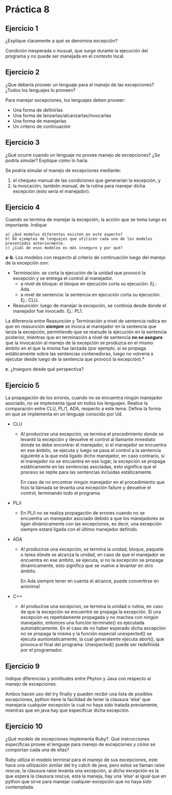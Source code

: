# Práctica 8

## Ejercicio 1
¿Explique claramente a qué se denomina excepción?

Condición inesperada o inusual, que surge durante la ejecución del programa y no puede ser manejada en el contexto local.

## Ejercicio 2
¿Que debería proveer un lenguaje para el manejo de las excepciones? ¿Todos los lenguajes
lo proveen?

Para manejar excepciones, los lenguajes deben proveer:

* Una forma de definirlas
* Una forma de lanzarlas/alcanzarlas/invocarlas
* Una forma de manejarlas
* Un criterio de continuación

## Ejercicio 3
¿Qué ocurre cuando un lenguaje no provee manejo de excepciones? ¿Se podría simular?
Explique como lo haría.

Se podría simular el manejo de excepciones mediante:

1. el chequeo manual de las condiciones que generarían la excepción, y
2. la invocación, también manual, de la rutina para manejar dicha excepción (esto sería el manejador).

## Ejercicio 4
Cuando se termina de manejar la excepción, la acción que se toma luego es importante.
Indique

	a) ¿Qué modelos diferentes existen en este aspecto?
	b) Dé ejemplos de lenguajes que utilicen cada uno de los modelos presentados anteriormente.
	c) ¿Cuál de esos modelos es más inseguro y por qué?


**a**-**b**. Los modelos con respecto al criterio de continuación luego del manejo de la excepción son:

* Terminación: se corta la ejecución de la unidad que provocó la excepción y se entrega el control al manejador.
	* a nivel de bloque: el bloque en ejecución corta su ejecución. Ej.: Ada.
	* a nivel de sentencia: la sentencia en ejecución corta su ejecución. Ej.: CLU.
* Reasunción: luego de manejar la excepción, se continúa desde donde el manejador fue invocado. Ej.: PL1.

La diferencia entre Reasunción y Terminación a nivel de sentencia radica en que en reasunción __siempre__ se invoca al manejador en la sentencia que lanza la excepción, permitiendo que se reanude la ejecución en la sentencia posterior, mientras que en terminación a nivel de sentencia __no se asegura__ que la invocación al manejo de la excepción se produzca en el mismo ámbito en el que la misma fue lanzada (por ejemplo, si se propaga estáticamente sobre las sentencias contenedoras, luego no volvería a ejecutar desde luego de la sentencia que provocó la excepción).*

**c**. ¿Inseguro desde qué perspectiva?

## Ejercicio 5
La propagación de los errores, cuando no se encuentra ningún manejador asociado, no se
implementa igual en todos los lenguajes. Realice la comparación entre CLU, PL/1, ADA, respecto a este
tema. Defina la forma en que se implementa en un lenguaje conocido por Ud.

* CLU
	* Al producirse una excepción, se termina el procedimiento donde se levantó la excepción y devuelve el control al llamante inmediato donde se debe encontrar el manejador, si el manejador se encuentra en ese ámbito, se ejecuta y luego se pasa el control a la sentencia siguiente a la que está ligado dicho manejador, en caso contrario, si el manejador no se encuentra en ese lugar, la excepción se propaga estáticamente en las sentencias asociadas, esto significa que el proceso se repite para las sentencias incluidas estáticamente.
	
        En caso de no encontrar ningún manejador en el procedimiento que hizo la llamada se levanta una excepción failure y devuelve el control, terminando todo el programa.
	
        
* PL/I
	* En PL/I no se realiza propagación de errores cuando no se encuentra un manejador asociado debido a que los manejadores se ligan dinámicamente con las excepciones, es decir, una excepción siempre estará ligada con el último manejador definido.
	
        
* ADA
	* Al producirse una excepción, se termina la unidad, bloque, paquete o tarea dónde se alcanza la unidad, en caso de que el manejador se encuentra en ese ámbito, se ejecuta, si no la excepción se propaga dinámicamente, esto significa que se vuelve a levantar en otro ámbito.

        En Ada siempre tener en cuenta el alcance, puede convertirse en anónima!
        
* C++
	* Al producirse una excepcion, se termina la unidad o rutina, en caso de que la excepción se encuentre se propaga la excepción. Si una excepción es repetidamente propagada y no machea con ningún manejador, entonces una función terminate() es ejecutada automáticamente. En el caso de no haber esperado dicha excepción no se propaga la misma y la función especial unexpected() se ejecuta auntomaticamente, la cual generalemte ejecuta abort(), que provoca el final del programa. Unexpected() puede ser redefinida por el programador.

## Ejercicio 9
Indique diferencias y similitudes entre Phyton y Java con respecto al manejo de excepciones.
    
Ambos hacen uso del try finally y pueden recibir una lista de posibles excepciones, python tiene la facilidad de tener la clausura 'else' que manejaria cualquier excepción la cual no haya sido tratada previamente, mientras que en java hay que especificar dicha excepción.

## Ejercicio 10
¿Qué modelo de excepciones implementa Ruby?. Qué instrucciones específicas provee el lenguaje para manejo de excepciones y cómo se comportan cada una de ellas?
    
Ruby utiliza el modelo terminal para el manejo de sus excepciones, este hace una utilización similar del try catch de java, pero estos se llaman raise rescue, la clausura raise levanta una excepción, si dicha excepción es la que espera la clausura rescue, esta la maneja, hay una 'else' al igual que en python que sirve para manejar cualquier excepción que no haya sido contemplada.
    


